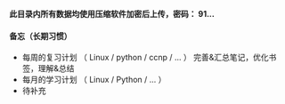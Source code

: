 **此目录内所有数据均使用压缩软件加密后上传，密码：  91...**

#### 备忘（长期习惯）
- 每周的复习计划 （ Linux / python / ccnp / ... ） 完善&汇总笔记，优化书签，理解&总结
- 每月的学习计划 （ Linux / Python / ... ）
- 待补充
